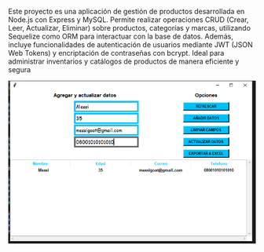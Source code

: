 Este proyecto es una aplicación de gestión de productos desarrollada en Node.js con Express y MySQL. Permite realizar operaciones CRUD (Crear, Leer, Actualizar, Eliminar) sobre productos, categorías y marcas, utilizando Sequelize como ORM para interactuar con la base de datos. Además, incluye funcionalidades de autenticación de usuarios mediante JWT (JSON Web Tokens) y encriptación de contraseñas con bcrypt. Ideal para administrar inventarios y catálogos de productos de manera eficiente y segura


![Captura de Pantalla](https://github.com/bytesjotaeme/Gesti-n-de-Productos-NodeJS/blob/main/preview.PNG)
